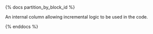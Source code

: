 {% docs partition_by_block_id %}

An internal column allowing incremental logic to be used in the code.

{% enddocs %}
